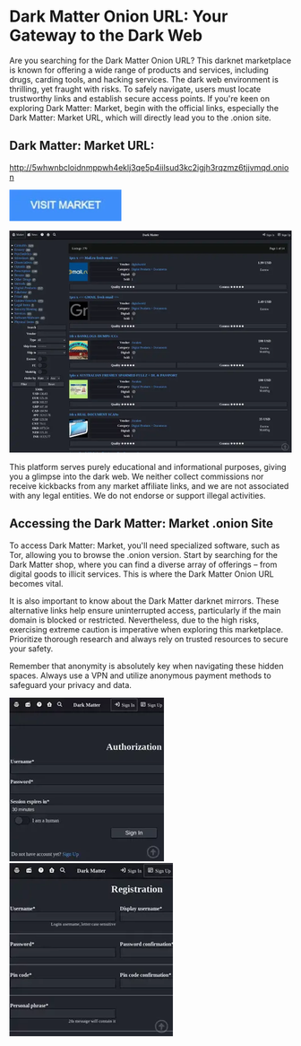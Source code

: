 # Dark Matter Onion URL: Your Gateway to the Dark Web

Are you searching for the Dark Matter Onion URL? This darknet marketplace is known for offering a wide range of products and services, including drugs, carding tools, and hacking services. The dark web environment is thrilling, yet fraught with risks. To safely navigate, users must locate trustworthy links and establish secure access points. If you're keen on exploring Dark Matter: Market, begin with the official links, especially the Dark Matter: Market URL, which will directly lead you to the .onion site.

## Dark Matter: Market URL:

http://5whwnbcloidnmppwh4eklj3qe5p4iilsud3kc2igjh3rqzmz6tjjvmqd.onion

[<img src="/modules/clear.webp" width="200">](http://5whwnbcloidnmppwh4eklj3qe5p4iilsud3kc2igjh3rqzmz6tjjvmqd.onion)

<a href="http://5whwnbcloidnmppwh4eklj3qe5p4iilsud3kc2igjh3rqzmz6tjjvmqd.onion"><img src="/modules/near.webp" alt="image" style="max-width: 100%;"><a>

This platform serves purely educational and informational purposes, giving you a glimpse into the dark web. We neither collect commissions nor receive kickbacks from any market affiliate links, and we are not associated with any legal entities. We do not endorse or support illegal activities.

## Accessing the Dark Matter: Market .onion Site

To access Dark Matter: Market, you'll need specialized software, such as Tor, allowing you to browse the .onion version. Start by searching for the Dark Matter shop, where you can find a diverse array of offerings – from digital goods to illicit services. This is where the Dark Matter Onion URL becomes vital.

It is also important to know about the Dark Matter darknet mirrors. These alternative links help ensure uninterrupted access, particularly if the main domain is blocked or restricted. Nevertheless, due to the high risks, exercising extreme caution is imperative when exploring this marketplace. Prioritize thorough research and always rely on trusted resources to secure your safety.

Remember that anonymity is absolutely key when navigating these hidden spaces. Always use a VPN and utilize anonymous payment methods to safeguard your privacy and data.

<a href="http://5whwnbcloidnmppwh4eklj3qe5p4iilsud3kc2igjh3rqzmz6tjjvmqd.onion"><img src="/modules/slate.webp" alt="image" style="max-width: 100%;"><a>  <a href="http://5whwnbcloidnmppwh4eklj3qe5p4iilsud3kc2igjh3rqzmz6tjjvmqd.onion"><img src="/modules/bottom.webp" alt="image" style="max-width: 100%;"><a>